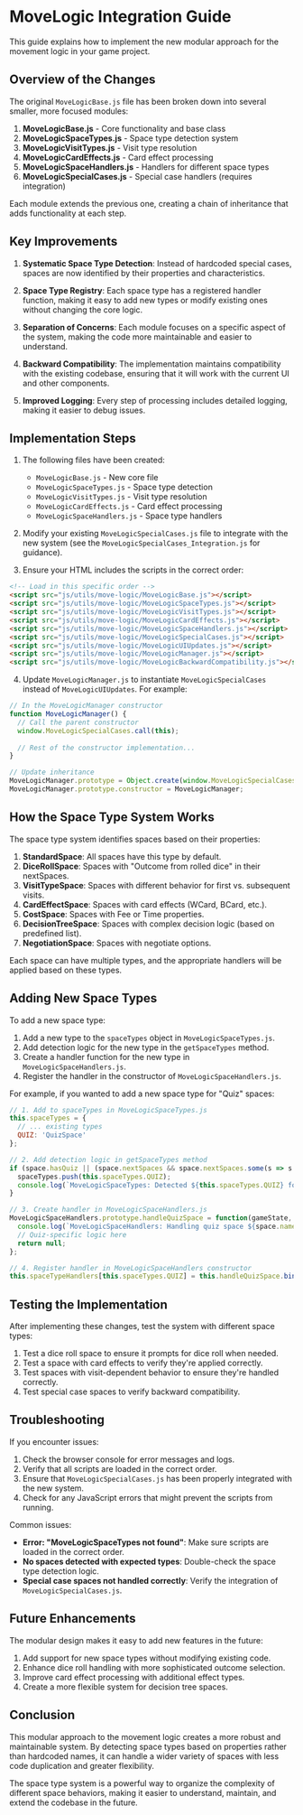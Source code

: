 # MoveLogic Integration Guide

This guide explains how to implement the new modular approach for the movement logic in your game project.

## Overview of the Changes

The original `MoveLogicBase.js` file has been broken down into several smaller, more focused modules:

1. **MoveLogicBase.js** - Core functionality and base class
2. **MoveLogicSpaceTypes.js** - Space type detection system
3. **MoveLogicVisitTypes.js** - Visit type resolution
4. **MoveLogicCardEffects.js** - Card effect processing
5. **MoveLogicSpaceHandlers.js** - Handlers for different space types
6. **MoveLogicSpecialCases.js** - Special case handlers (requires integration)

Each module extends the previous one, creating a chain of inheritance that adds functionality at each step.

## Key Improvements

1. **Systematic Space Type Detection**: Instead of hardcoded special cases, spaces are now identified by their properties and characteristics.

2. **Space Type Registry**: Each space type has a registered handler function, making it easy to add new types or modify existing ones without changing the core logic.

3. **Separation of Concerns**: Each module focuses on a specific aspect of the system, making the code more maintainable and easier to understand.

4. **Backward Compatibility**: The implementation maintains compatibility with the existing codebase, ensuring that it will work with the current UI and other components.

5. **Improved Logging**: Every step of processing includes detailed logging, making it easier to debug issues.

## Implementation Steps

1. The following files have been created:
   - `MoveLogicBase.js` - New core file
   - `MoveLogicSpaceTypes.js` - Space type detection
   - `MoveLogicVisitTypes.js` - Visit type resolution
   - `MoveLogicCardEffects.js` - Card effect processing
   - `MoveLogicSpaceHandlers.js` - Space type handlers

2. Modify your existing `MoveLogicSpecialCases.js` file to integrate with the new system (see the `MoveLogicSpecialCases_Integration.js` for guidance).

3. Ensure your HTML includes the scripts in the correct order:

```html
<!-- Load in this specific order -->
<script src="js/utils/move-logic/MoveLogicBase.js"></script>
<script src="js/utils/move-logic/MoveLogicSpaceTypes.js"></script>
<script src="js/utils/move-logic/MoveLogicVisitTypes.js"></script>
<script src="js/utils/move-logic/MoveLogicCardEffects.js"></script>
<script src="js/utils/move-logic/MoveLogicSpaceHandlers.js"></script>
<script src="js/utils/move-logic/MoveLogicSpecialCases.js"></script>
<script src="js/utils/move-logic/MoveLogicUIUpdates.js"></script>
<script src="js/utils/move-logic/MoveLogicManager.js"></script>
<script src="js/utils/move-logic/MoveLogicBackwardCompatibility.js"></script>
```

4. Update `MoveLogicManager.js` to instantiate `MoveLogicSpecialCases` instead of `MoveLogicUIUpdates`. For example:

```javascript
// In the MoveLogicManager constructor
function MoveLogicManager() {
  // Call the parent constructor
  window.MoveLogicSpecialCases.call(this);
  
  // Rest of the constructor implementation...
}

// Update inheritance
MoveLogicManager.prototype = Object.create(window.MoveLogicSpecialCases.prototype);
MoveLogicManager.prototype.constructor = MoveLogicManager;
```

## How the Space Type System Works

The space type system identifies spaces based on their properties:

1. **StandardSpace**: All spaces have this type by default.
2. **DiceRollSpace**: Spaces with "Outcome from rolled dice" in their nextSpaces.
3. **VisitTypeSpace**: Spaces with different behavior for first vs. subsequent visits.
4. **CardEffectSpace**: Spaces with card effects (WCard, BCard, etc.).
5. **CostSpace**: Spaces with Fee or Time properties.
6. **DecisionTreeSpace**: Spaces with complex decision logic (based on predefined list).
7. **NegotiationSpace**: Spaces with negotiate options.

Each space can have multiple types, and the appropriate handlers will be applied based on these types.

## Adding New Space Types

To add a new space type:

1. Add a new type to the `spaceTypes` object in `MoveLogicSpaceTypes.js`.
2. Add detection logic for the new type in the `getSpaceTypes` method.
3. Create a handler function for the new type in `MoveLogicSpaceHandlers.js`.
4. Register the handler in the constructor of `MoveLogicSpaceHandlers.js`.

For example, if you wanted to add a new space type for "Quiz" spaces:

```javascript
// 1. Add to spaceTypes in MoveLogicSpaceTypes.js
this.spaceTypes = {
  // ... existing types
  QUIZ: 'QuizSpace'
};

// 2. Add detection logic in getSpaceTypes method
if (space.hasQuiz || (space.nextSpaces && space.nextSpaces.some(s => s && s.includes('Quiz')))) {
  spaceTypes.push(this.spaceTypes.QUIZ);
  console.log(`MoveLogicSpaceTypes: Detected ${this.spaceTypes.QUIZ} for ${space.name}`);
}

// 3. Create handler in MoveLogicSpaceHandlers.js
MoveLogicSpaceHandlers.prototype.handleQuizSpace = function(gameState, player, space) {
  console.log(`MoveLogicSpaceHandlers: Handling quiz space ${space.name}`);
  // Quiz-specific logic here
  return null;
};

// 4. Register handler in MoveLogicSpaceHandlers constructor
this.spaceTypeHandlers[this.spaceTypes.QUIZ] = this.handleQuizSpace.bind(this);
```

## Testing the Implementation

After implementing these changes, test the system with different space types:

1. Test a dice roll space to ensure it prompts for dice roll when needed.
2. Test a space with card effects to verify they're applied correctly.
3. Test spaces with visit-dependent behavior to ensure they're handled correctly.
4. Test special case spaces to verify backward compatibility.

## Troubleshooting

If you encounter issues:

1. Check the browser console for error messages and logs.
2. Verify that all scripts are loaded in the correct order.
3. Ensure that `MoveLogicSpecialCases.js` has been properly integrated with the new system.
4. Check for any JavaScript errors that might prevent the scripts from running.

Common issues:

- **Error: "MoveLogicSpaceTypes not found"**: Make sure scripts are loaded in the correct order.
- **No spaces detected with expected types**: Double-check the space type detection logic.
- **Special case spaces not handled correctly**: Verify the integration of `MoveLogicSpecialCases.js`.

## Future Enhancements

The modular design makes it easy to add new features in the future:

1. Add support for new space types without modifying existing code.
2. Enhance dice roll handling with more sophisticated outcome selection.
3. Improve card effect processing with additional effect types.
4. Create a more flexible system for decision tree spaces.

## Conclusion

This modular approach to the movement logic creates a more robust and maintainable system. By detecting space types based on properties rather than hardcoded names, it can handle a wider variety of spaces with less code duplication and greater flexibility.

The space type system is a powerful way to organize the complexity of different space behaviors, making it easier to understand, maintain, and extend the codebase in the future.
